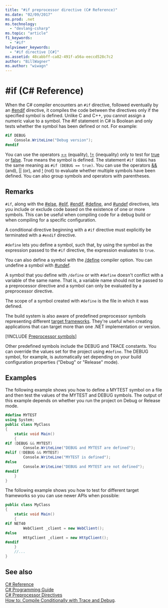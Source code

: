 ```yaml
---
title: "#if preprocessor directive (C# Reference)"
ms.date: "02/09/2017"
ms.prod: .net
ms.technology: 
  - "devlang-csharp"
ms.topic: "article"
f1_keywords: 
  - "#if"
helpviewer_keywords: 
  - "#if directive [C#]"
ms.assetid: 48cabbff-ca82-491f-a56a-eeccd528c7c2
author: "BillWagner"
ms.author: "wiwagn"
---
```

# #if (C# Reference)

When the C# compiler encounters an `#if` directive, followed eventually by an [#endif](preprocessor-endif.md) directive, it compiles the code between the directives only if the specified symbol is defined. Unlike C and C++, you cannot assign a numeric value to a symbol. The #if statement in C# is Boolean and only tests whether the symbol has been defined or not. For example:

```csharp
#if DEBUG
    Console.WriteLine("Debug version");
#endif
```

You can use the operators [==](../operators/equality-comparison-operator.md) (equality), [!=](../operators/not-equal-operator.md) (inequality) only to test for [true](../keywords/true.md) or [false](../keywords/false.md). True means the symbol is defined. The statement `#if DEBUG` has the same meaning as `#if (DEBUG == true)`. You can use the operators [&&](../operators/conditional-and-operator.md) (and), [&#124;&#124;](../operators/conditional-or-operator.md) (or), and [!](../operators/logical-negation-operator.md) (not) to evaluate whether multiple symbols have been defined. You can also group symbols and operators with parentheses.

## Remarks

`#if`, along with the [#else](preprocessor-else.md), [#elif](preprocessor-elif.md), [#endif](preprocessor-endif.md), [#define](preprocessor-define.md), and [#undef](preprocessor-undef.md) directives, lets you include or exclude code based on the existence of one or more symbols. This can be useful when compiling code for a debug build or when compiling for a specific configuration.

A conditional directive beginning with a `#if` directive must explicitly be terminated with a `#endif` directive.

`#define` lets you define a symbol, such that, by using the symbol as the expression passed to the `#if` directive, the expression evaluates to `true`.

You can also define a symbol with the [/define](../compiler-options/define-compiler-option.md) compiler option. You can undefine a symbol with [#undef](preprocessor-undef.md).

A symbol that you define with `/define` or with `#define` doesn't conflict with a variable of the same name. That is, a variable name should not be passed to a preprocessor directive and a symbol can only be evaluated by a preprocessor directive.

The scope of a symbol created with `#define` is the file in which it was defined.

The build system is also aware of predefined preprocessor symbols representing different [target frameworks](../../../standard/frameworks.md). They're useful when creating applications that can target more than one .NET implementation or version.

[!INCLUDE [Preprocessor symbols](~/includes/preprocessor-symbols.md)]

Other predefined symbols include the DEBUG and TRACE constants. You can override the values set for the project using `#define`. The DEBUG symbol, for example, is automatically set depending on your build configuration properties ("Debug" or "Release" mode).

## Examples

The following example shows you how to define a MYTEST symbol on a file and then test the values of the MYTEST and DEBUG symbols. The output of this example depends on whether you run the project on Debug or Release mode.

```csharp
#define MYTEST
using System;
public class MyClass
{
    static void Main()
    {
#if (DEBUG && MYTEST)
        Console.WriteLine("DEBUG and MYTEST are defined");
#elif (!DEBUG && MYTEST)
        Console.WriteLine("MYTEST is defined");
#else
        Console.WriteLine("DEBUG and MYTEST are not defined");
#endif
    }
}
```

The following example shows you how to test for different target frameworks so you can use newer APIs when possible:

```csharp
public class MyClass
{
    static void Main()
    {
#if NET40
        WebClient _client = new WebClient();
#else
        HttpClient _client = new HttpClient();
#endif
    }
    //...
}
```

## See also

[C# Reference](../../../csharp/language-reference/index.md)  
[C# Programming Guide](../../../csharp/programming-guide/index.md)  
[C# Preprocessor Directives](index.md)  
[How to: Compile Conditionally with Trace and Debug](../../../framework/debug-trace-profile/how-to-compile-conditionally-with-trace-and-debug.md).